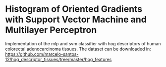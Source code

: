 # Histogram of Oriented Gradients with Support Vector Machine and Multilayer Perceptron
Implementation of the mlp and svm classifier with hog descriptors of human colorectal adenocarcinoma tissues.
The dataset can be downloaded in: https://github.com/marcelo-santos-12/hog_descriptor_tissues/tree/master/hog_features

